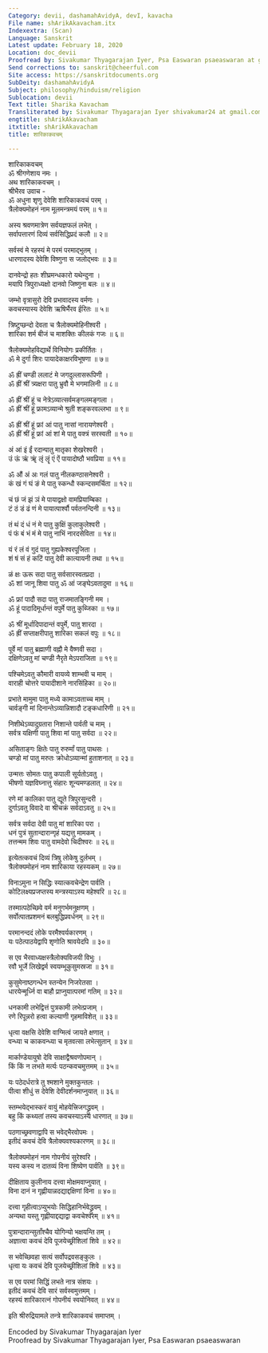 ```yaml
---
Category: devii, dashamahAvidyA, devI, kavacha
File name: shArikAkavacham.itx
Indexextra: (Scan)
Language: Sanskrit
Latest update: February 18, 2020
Location: doc_devii
Proofread by: Sivakumar Thyagarajan Iyer, Psa Easwaran psaeaswaran at gmail.com
Send corrections to: sanskrit@cheerful.com
Site access: https://sanskritdocuments.org
SubDeity: dashamahAvidyA
Subject: philosophy/hinduism/religion
Sublocation: devii
Text title: Sharika Kavacham
Transliterated by: Sivakumar Thyagarajan Iyer shivakumar24 at gmail.com
engtitle: shArikAkavacham
itxtitle: shArikAkavacham
title: शारिकाकवचम्

---
```

  
 शारिकाकवचम्   
ॐ श्रीगणेशाय नमः ।  
अथ शारिकाकवचम् ।  
श्रीभैरव उवाच -  
ॐ अधुना शृणु देवेशि शारिकाकवचं परम् ।  
त्रैलोक्यमोहनं नाम मूलमन्त्रमयं परम् ॥ १॥  
  
अस्य श्रवणमात्रेण सर्वयज्ञफलं लभेत् ।  
सर्वापत्तारणं दिव्यं सर्वसिद्धिप्रदं कलौ ॥ २॥  
  
सर्वस्वं मे रहस्यं मे परमं परमाद्भुतम् ।  
धारणादस्य देवेशि विष्णुना स जलोद्भवः ॥ ३॥  
  
दानवेन्द्रो हतः शीघ्रमन्धकारो यथेन्दुना ।  
मयापि त्रिपुराध्यक्षो दानवो जिष्णुना बलः ॥ ४॥  
  
जम्भो वृत्रासुरो देवि प्रभावादस्य वर्मणः ।  
कवचस्यास्य देवेशि ऋषिर्भैरव ईरितः ॥ ५॥  
  
त्रिष्टुप्छन्दो देवता च त्रैलोक्यमोहिनीश्वरी ।  
शारिका शर्म बीजं च माशक्तिः कीलकं गजः ॥ ६॥  
  
त्रैलोक्यमोहविद्यार्थे विनियोगः प्रकीर्तितः ।  
ॐ मे  दुर्गा शिरः पायादेकाक्षरविभूषणा ॥ ७॥  
  
ॐ ह्रीं चण्डी ललाटं मे जगदुल्लासरूपिणी ।  
ॐ ह्रीं श्रीं त्र्यक्षरा पातु भ्रुवौ मे भगमालिनी ॥ ८॥  
  
ॐ ह्रीं श्रीं हूं च नेत्रेऽव्यात्सर्वमङ्गलमङ्गला ।  
ॐ ह्रीं श्रीं हूं फ्रामऽव्यान्मे श्रुती शङ्करवल्लभा ॥ ९॥  
  
ॐ ह्रीं श्रीं हूं फ्रां आं पातु नासां नारायणेश्वरी ।  
ॐ ह्रीं श्रीं हूं फ्रां आं शां मे पातु वक्त्रं सरस्वती ॥ १०॥  
  
अं आं इं ईं  रदान्पातु मातृका शेखरेश्वरी ।  
उं ऊं ऋं ॠं लृं लॄं एं ऐं पायादोष्ठौ भवप्रिया ॥ ११॥  
  
ॐ औं अं अः गलं पातु नीलकण्ठासनेश्वरी ।  
कं खं गं घं ङं मे पातु स्कन्धौ स्कन्दसमर्चिता ॥ १२॥  
  
चं छं जं झं ञं मे पायाद्वक्षो वामप्रियाम्बिका ।  
टं ठं डं ढं णं मे पायात्पार्श्वौ पर्वतनन्दिनी ॥ १३॥  
  
तं थं दं धं नं मे पातु कुक्षिं कुलाकुलेश्वरी ।  
पं फं बं भं मं मे पातु नाभिं नारदसेविता ॥ १४॥  
  
यं रं लं वं गुदं पातु गुह्यकेश्वरपूजिता ।  
शं षं सं हं कटिं पातु देवी कात्यायनी तथा ॥ १५॥  
  
ळं क्षः ऊरू सदा पातु सर्वसारस्वतप्रदा ।  
ॐ शां जानू शिवा पातु ॐ आं जङ्घेऽवतादुमा ॥ १६॥  
  
ॐ फ्रां पादौ सदा पातु राजमातङ्गिनी मम ।  
ॐ हूं पादादिमूर्धान्तं वपुर्मे पातु कुब्जिका ॥ १७॥  
  
ॐ श्रीं मूर्धादिपादान्तं वपुर्मे, पातु शारदा ।  
ॐ ह्रीं सप्ताक्षरीपातु शारिका सकलं वपुः ॥ १८॥  
  
पूर्वे मां पातु ब्रह्माणी वह्नौ मे वैष्णवी सदा ।  
दक्षिणेऽवतु मां चण्डी नैरृते मेऽपराजिता ॥ १९॥  
  
पश्चिमेऽवतु कौमारी वायव्ये शाम्भवी च माम् ।  
वाराही चोत्तरे पायादीशाने नारसिंहिका ॥ २०॥  
  
प्रभाते मामुमा पातु मध्ये कामाऽवताच्च माम् ।  
चार्वङ्गी मां दिनान्तेऽव्यान्निशादौ टङ्कधारिणी ॥ २१॥  
  
निशीथेऽव्यादुग्रतारा निशान्ते पार्वती च माम् ।  
सर्वत्र यक्षिणी पातु शिवा मां पातु सर्वदा ॥ २२॥  
  
असिताङ्गः क्षितेः पातु रुरुर्मां पातु पाथसः ।  
चण्डो मां पातु मरुतः क्रोधोऽव्यान्मां हुताशनात् ॥ २३॥  
  
उन्मत्तः सोमतः पातु कपाली सूर्यतोऽवतु ।  
भीषणो यज्ञविघ्नात्तु संहारः शून्यमण्डलात् ॥ २४॥  
  
रणे मां कालिका पातु द्यूते त्रिपुरसुन्दरी ।  
दुर्गाऽवतु विवादे वा श्रीचक्रं सर्वदाऽवतु ॥ २५॥  
  
सर्वत्र सर्वदा देवी पातु मां शारिका परा ।  
धनं पुत्रं सुतान्दारान्गृहं यद्यत्तु मामकम् ।  
तत्तन्मम शिवः पातु वामदेवो चिदीश्वरः ॥ २६॥  
  
इत्येतत्कवचं दिव्यं त्रिषु लोकेषु दुर्लभम् ।  
त्रैलोक्यमोहनं नाम शारिकाया रहस्यकम् ॥ २७॥  
  
विनाऽमुना न सिद्धिः स्यात्कवचेन्द्रेण पार्वति ।  
कोटिलक्ष्यप्रजप्तस्य मन्त्रस्याऽस्य महेश्वरि ॥ २८॥  
  
तस्मात्पठेच्छिवे वर्म मनुगर्भमनुक्षणम् ।  
सर्वोत्पातप्रशमनं बलबुद्धिप्रवर्धनम् ॥ २९॥  
  
परमानन्ददं लोके परमैश्वर्यकारणम् ।  
यः पठेत्पाठयेद्वापि शृणोति श्रावयेदपि ॥ ३०॥  
  
स एव भैरवाध्यक्षस्त्रैलोक्यविजयी विभुः ।  
रवौ भूर्जे लिखेद्वर्म स्वयम्भूकुसुमस्रजा ॥ ३१॥  
  
कुसुमेनाष्ठगन्धेन स्तन्येन निजरेतसा ।  
धारयेन्मूर्ध्नि वा बाहौ प्राप्नुयात्परमां गतिम् ॥ ३२॥  
  
धनकामी लभेद्वित्तं पुत्रकामी लभेत्प्रजाम् ।  
रणे रिपून्नरो हत्वा कल्याणी गृहमाविशेत् ॥ ३३॥  
  
धृत्वा वक्षसि देवेशि वाग्मित्वं जायते क्षणात् ।  
वन्ध्या च काकवन्ध्या च मृतवत्सा लभेत्सुतान् ॥ ३४॥  
  
मार्काण्डेयायुषो देवि साक्षाद्वैश्रवणोपमान् ।  
किं किं न लभते मर्त्यः पठन्कवचमुत्तमम् ॥ ३५॥  
  
यः पठेदर्धरात्रे तु श्मशाने मुक्तकुन्तलः ।  
पीत्वा शीधुं स देवेशि देवीदर्शनमाप्नुयात् ॥ ३६॥  
  
स्तम्भयेद्भास्करं वायुं मोहयेत्त्रिजगद्ध्रुवम् ।  
बहु किं कथ्यतां तस्य कवचस्याऽस्य धारणात् ॥ ३७॥  
  
पठणाच्छ्रवणाद्वापि स भवेद्भैरवोपमः ।  
इतीदं कवचं देवि त्रैलोक्यवश्यकारणम् ॥ ३८॥  
  
त्रैलोक्यमोहनं नाम गोपनीयं सुरेश्वरि ।  
यस्य कस्य न दातव्यं विना शिष्येण पार्वति ॥ ३९॥  
  
दीक्षिताय कुलीनाय दत्त्वा मोक्षमवाप्नुयात् ।  
विना दानं न गृह्णीयान्नदद्याद्दक्षिणां विना ॥ ४०॥  
  
दत्त्वा गृहीत्वाऽप्युभयोः सिद्धिहानिर्भवेद्ध्रुवम् ।  
अन्यथा यस्तु गृह्णीयाद्दद्याद्वा कवचेश्वरम् ॥ ४१॥  
  
पुत्रान्दारान्सुताँश्चैव योगिन्यो भक्षयन्ति तम् ।  
अज्ञात्वा कवचं देवि पूजयेच्छ्रीशिलां शिवे ॥ ४२॥  
  
स भवेच्छिवहा सत्यं सर्वोपद्रवसङ्कुलः ।  
धृत्वा यः कवचं देवि पूजयेच्छ्रीशिलां शिवे ॥ ४३॥  
  
स एव परमां सिद्धिं लभते नात्र संशयः ।  
इतीदं कवचं देवि सारं सर्वस्वमुत्तमम् ।  
रहस्यं शारिकारत्नं गोपनीयं स्वयोनिवत् ॥ ४४॥  
  
इति श्रीरुद्रियामले तन्त्रे शारिकाकवचं समाप्तम् ।  
  
  
Encoded by Sivakumar Thyagarajan Iyer  
Proofread by Sivakumar Thyagarajan Iyer, Psa Easwaran psaeaswaran  
  
